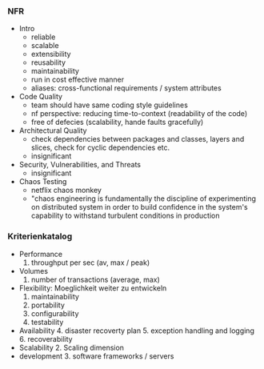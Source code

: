 ### NFR
* Intro
	- reliable 
	- scalable 
	- extensibility
	- reusability
	- maintainability
	- run in cost effective manner
	- aliases: cross-functional requirements / system attributes
* Code Quality
	- team should have same coding style guidelines
	- nf perspective: reducing time-to-context (readability of the code)
	- free of defecies (scalability, hande faults gracefully)
* Architectural Quality
	- check dependencies between packages and classes, layers and slices, check for cyclic dependencies etc.
	- insignificant
* Security, Vulnerabilities, and Threats
	- insignificant
* Chaos Testing
	- netflix chaos monkey
	- "chaos engineering is fundamentally the discipline of experimenting on distributed system in order to build confidence in the system's capability to withstand turbulent conditions in production

### Kriterienkatalog
* Performance
	1. throughput per sec (av, max / peak)
* Volumes
	1. number of transactions (average, max)
* Flexibility: Moeglichkeit weiter zu entwickeln
	1. maintainability
	2. portability
	3. configurability
	4. testability
* Availability
	4. disaster recoverty plan
	5. exception handling and logging
	6. recoverability
* Scalability
	2. Scaling dimension
* development
	3. software frameworks / servers
